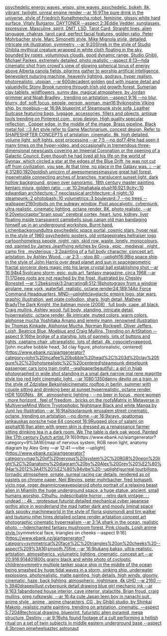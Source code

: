 [psychedelic energy waves, wispy, sine waves, psychedelic, bokeh, 8k, vibrant, twilight, unreal engine render --ar 16:9](https://www.ebank.nz/aiartgenerator?category=psychedelic%20energy%20waves%2C%20wispy%2C%20sine%20waves%2C%20psychedelic%2C%20bokeh%2C%208k%2C%20vibrant%2C%20twilight%2C%20unreal%20engine%20render%20--ar%2016%3A9)[The pure drink in the universe, style of Friedrich Kunath](https://www.ebank.nz/aiartgenerator?category=The%20pure%20drink%20in%20the%20universe%2C%20style%20of%20Friedrich%20Kunath)[mecha robot, feminine, glossy white hard surface, Vitaly Bulgarov, DAYTONER --aspect 2:3](https://www.ebank.nz/aiartgenerator?category=mecha%20robot%2C%20feminine%2C%20glossy%20white%20hard%20surface%2C%20Vitaly%20Bulgarov%2C%20DAYTONER%20--aspect%202%3A3)[Eddie Vedder, sunglasses, expressive, Masculine, spirit, DMT, LSD, Tarot Card, Straight lines, alien language, chakras, tarot card, perfect facial features, golden ratio, Peter Mohrbacher style, Marc Simonetti style, Mike Mignola style, detailed, intricate ink illustration, symmetry, --ar 9:20](https://www.ebank.nz/aiartgenerator?category=Eddie%20Vedder%2C%20sunglasses%2C%20expressive%2C%20Masculine%2C%20spirit%2C%20DMT%2C%20LSD%2C%20Tarot%20Card%2C%20Straight%20lines%2C%20alien%20language%2C%20chakras%2C%20tarot%20card%2C%20perfect%20facial%20features%2C%20golden%20ratio%2C%20Peter%20Mohrbacher%20style%2C%20Marc%20Simonetti%20style%2C%20Mike%20Mignola%20style%2C%20detailed%2C%20intricate%20ink%20illustration%2C%20symmetry%2C%20--ar%209%3A20)[Shrek in the style of Studio Ghibli](https://www.ebank.nz/aiartgenerator?category=Shrek%20in%20the%20style%20of%20Studio%20Ghibli)[a mythical creature wrapped in white cloth floating in the sky, bounded by ropes, voluminous clouds, good dynamic range, Studio Ghibli, Michael Parkes, extremely detailed, photo realistic --aspect 8:13](https://www.ebank.nz/aiartgenerator?category=a%20mythical%20creature%20wrapped%20in%20white%20cloth%20floating%20in%20the%20sky%2C%20bounded%20by%20ropes%2C%20voluminous%20clouds%2C%20good%20dynamic%20range%2C%20Studio%20Ghibli%2C%20Michael%20Parkes%2C%20extremely%20detailed%2C%20photo%20realistic%20--aspect%208%3A13)[—hd](https://www.ebank.nz/aiartgenerator?category=%E2%80%94hd)[a cinematic shot from crowd's view of glowing spherical torus of energy above Alberta canola fields, pilgrims gather to worship artifical intelligence, benevolent nuturing machine, heavenly lighting, godrays, hyper realism, photorealistic, utopian, --w 600](https://www.ebank.nz/aiartgenerator?category=a%20cinematic%20shot%20from%20crowd%27s%20view%20of%20glowing%20spherical%20torus%20of%20energy%20above%20Alberta%20canola%20fields%2C%20pilgrims%20gather%20to%20worship%20artifical%20intelligence%2C%20benevolent%20nuturing%20machine%2C%20heavenly%20lighting%2C%20godrays%2C%20hyper%20realism%2C%20photorealistic%2C%20utopian%2C%20--w%20600)[decadent golden god with insane detail and value](https://www.ebank.nz/aiartgenerator?category=decadent%20golden%20god%20with%20insane%20detail%20and%20value)[idyllic Stony Brook running through Irish old growth forest, Sumerian clay tablets, wildflowers, sunny day, magical atmosphere, by Jordan grimmer and Noah Bradley , trending on artstation --aspect 9:16 --no blur, blurry, dof, soft focus, people, person, woman, man](https://www.ebank.nz/aiartgenerator?category=idyllic%20Stony%20Brook%20running%20through%20Irish%20old%20growth%20forest%2C%20Sumerian%20clay%20tablets%2C%20wildflowers%2C%20sunny%20day%2C%20magical%20atmosphere%2C%20by%20Jordan%20grimmer%20and%20Noah%20Bradley%20%2C%20trending%20on%20artstation%20--aspect%209%3A16%20--no%20blur%2C%20blurry%2C%20dof%2C%20soft%20focus%2C%20people%2C%20person%2C%20woman%2C%20man)[16:9](https://www.ebank.nz/aiartgenerator?category=16%3A9)[vikingship Viking ship, by moebius—ar 16:9](https://www.ebank.nz/aiartgenerator?category=vikingship%20Viking%20ship%2C%20by%20moebius%E2%80%94ar%2016%3A9)[A blueprint of Steampunk style sofa,  Leather Suitcase featuring bags, luggage, accessories, fillers and objects,  antique tools trending on Pinterest.com  , prop design, High quality specular reflection , Copper  edge, in the middle of the image, Brass pipeline,  Black metal foil,  ::3  Art style refer to Game Machinarium.  concept design, Refer to SHAPESHIFTER CONCEPTS  of artstation, cinematic,  8k, high detailed,  volume light,  soft lights,  post processing    --ar 7:5   --no dof](https://www.ebank.nz/aiartgenerator?category=A%20blueprint%20of%20Steampunk%20style%20sofa%2C%20%20Leather%20Suitcase%20featuring%20bags%2C%20luggage%2C%20accessories%2C%20fillers%20and%20objects%2C%20%20antique%20tools%20trending%20on%20Pinterest.com%20%20%2C%20prop%20design%2C%20High%20quality%20specular%20reflection%20%2C%20Copper%20%20edge%2C%20in%20the%20middle%20of%20the%20image%2C%20Brass%20pipeline%2C%20%20Black%20metal%20foil%2C%20%20%3A%3A3%20%20Art%20style%20refer%20to%20Game%20Machinarium.%20%20concept%20design%2C%20Refer%20to%20SHAPESHIFTER%20CONCEPTS%20%20of%20artstation%2C%20cinematic%2C%20%208k%2C%20high%20detailed%2C%20%20volume%20light%2C%20%20soft%20lights%2C%20%20post%20processing%20%20%20%20--ar%207%3A5%20%20%20--no%20dof)[7:4](https://www.ebank.nz/aiartgenerator?category=7%3A4)[He had seen it many times on the hyper-video, and occasionally in tremendous three-dimensional newscasts covering an Imperial Coronation or the opening of a Galactic Council. Even though he had lived all his life on the world of Synnax, which circled a star at the edges of the Blue Drift, he was not cut off from civilization, you see. At that time, no place in the Galaxy was. :: --ar 4:3](https://www.ebank.nz/aiartgenerator?category=He%20had%20seen%20it%20many%20times%20on%20the%20hyper-video%2C%20and%20occasionally%20in%20tremendous%20three-dimensional%20newscasts%20covering%20an%20Imperial%20Coronation%20or%20the%20opening%20of%20a%20Galactic%20Council.%20Even%20though%20he%20had%20lived%20all%20his%20life%20on%20the%20world%20of%20Synnax%2C%20which%20circled%20a%20star%20at%20the%20edges%20of%20the%20Blue%20Drift%2C%20he%20was%20not%20cut%20off%20from%20civilization%2C%20you%20see.%20At%20that%20time%2C%20no%20place%20in%20the%20Galaxy%20was.%20%3A%3A%20--ar%204%3A3)[1280:1920](https://www.ebank.nz/aiartgenerator?category=1280%3A1920)[goldish unicorn of awesomeness](https://www.ebank.nz/aiartgenerator?category=goldish%20unicorn%20of%20awesomeness)[massive great hall forest, inpenetrable connecting arches of branches, translucent sunset light, dark hollow background, grown over panoramic, 18th century master painting, kentaro miura, golden ratio, --ar 10:2](https://www.ebank.nz/aiartgenerator?category=massive%20great%20hall%20forest%2C%20inpenetrable%20connecting%20arches%20of%20branches%2C%20translucent%20sunset%20light%2C%20dark%20hollow%20background%2C%20grown%20over%20panoramic%2C%2018th%20century%20master%20painting%2C%20kentaro%20miura%2C%20golden%20ratio%2C%20--ar%2010%3A2)[mahakala plush](https://www.ebank.nz/aiartgenerator?category=mahakala%20plush)[16:9](https://www.ebank.nz/aiartgenerator?category=16%3A9)[21:9](https://www.ebank.nz/aiartgenerator?category=21%3A9)[city::10 edwardian architecture::7 neoclassical architecture::4 night::10 steampunk::2 photobash::10 volumetrics::3 boulevard::7 --no trees --wallpaper](https://www.ebank.nz/aiartgenerator?category=city%3A%3A10%20edwardian%20architecture%3A%3A7%20neoclassical%20architecture%3A%3A4%20night%3A%3A10%20steampunk%3A%3A2%20photobash%3A%3A10%20volumetrics%3A%3A3%20boulevard%3A%3A7%20--no%20trees%20--wallpaper)[2160](https://www.ebank.nz/aiartgenerator?category=2160)[robots on the subway window, Post apocalyptic, cyberpunk, ultra realistic, cinematic lighting, octane render, 8K, photo realistic, --ar 9:20](https://www.ebank.nz/aiartgenerator?category=robots%20on%20the%20subway%20window%2C%20Post%20apocalyptic%2C%20cyberpunk%2C%20ultra%20realistic%2C%20cinematic%20lighting%2C%20octane%20render%2C%208K%2C%20photo%20realistic%2C%20--ar%209%3A20)[velociraptor](https://www.ebank.nz/aiartgenerator?category=velociraptor)["brain soup" cerebral cortex, heart, lung, kidney, liver floating inside transparent campbells soup can](https://www.ebank.nz/aiartgenerator?category=%22brain%20soup%22%20cerebral%20cortex%2C%20heart%2C%20lung%2C%20kidney%2C%20liver%20floating%20inside%20transparent%20campbells%20soup%20can)[an old man bandaging himself up in an underground workshop. Burnt hand. Lichen](https://www.ebank.nz/aiartgenerator?category=an%20old%20man%20bandaging%20himself%20up%20in%20an%20underground%20workshop.%20Burnt%20hand.%20Lichen)[background](https://www.ebank.nz/aiartgenerator?category=background)[ultra psychedelic space portal, cosmic stars, hyper real, in the style of 1960 psychedelic posters, old vintage](https://www.ebank.nz/aiartgenerator?category=ultra%20psychedelic%20space%20portal%2C%20cosmic%20stars%2C%20hyper%20real%2C%20in%20the%20style%20of%201960%20psychedelic%20posters%2C%20old%20vintage)[pirates hellraiser logo cartoon](https://www.ebank.nz/aiartgenerator?category=pirates%20hellraiser%20logo%20cartoon)[homeless people, night, rain, skid row, waste, lonely, monocolours, red, painted by James Jean](https://www.ebank.nz/aiartgenerator?category=homeless%20people%2C%20night%2C%20rain%2C%20skid%20row%2C%20waste%2C%20lonely%2C%20monocolours%2C%20red%2C%20painted%20by%20James%20Jean)[flying witches by Goya , epic , medieval , night , camp fire , mysterious](https://www.ebank.nz/aiartgenerator?category=flying%20witches%20by%20Goya%20%2C%20epic%20%2C%20medieval%20%2C%20night%20%2C%20camp%20fire%20%2C%20mysterious)[☞](https://www.ebank.nz/aiartgenerator?category=%E2%98%9E)[3:2](https://www.ebank.nz/aiartgenerator?category=3%3A2)[painting of a full body character, concept art, artstation, by Ashley Wood. --ar 2:3 --stop 80 --uplight](https://www.ebank.nz/aiartgenerator?category=painting%20of%20a%20full%20body%20character%2C%20concept%20art%2C%20artstation%2C%20by%20Ashley%20Wood.%20--ar%202%3A3%20--stop%2080%20--uplight)[16:9](https://www.ebank.nz/aiartgenerator?category=16%3A9)[Big space ship in the style of John Harris over dead planet and sun in space](https://www.ebank.nz/aiartgenerator?category=Big%20space%20ship%20in%20the%20style%20of%20John%20Harris%20over%20dead%20planet%20and%20sun%20in%20space)[geometric fractal sorceror does magic into his large crystal ball establishing shot  --ar 16:9](https://www.ebank.nz/aiartgenerator?category=geometric%20fractal%20sorceror%20does%20magic%20into%20his%20large%20crystal%20ball%20establishing%20shot%20%20--ar%2016%3A9)[4k](https://www.ebank.nz/aiartgenerator?category=4k)[4:5](https://www.ebank.nz/aiartgenerator?category=4%3A5)[volcano storm, epic, pulp art, fantasy magazine, circa 1968 --ar 11:17](https://www.ebank.nz/aiartgenerator?category=volcano%20storm%2C%20epic%2C%20pulp%20art%2C%20fantasy%20magazine%2C%20circa%201968%20--ar%2011%3A17)[Deep roots are not reached by the frost, illustrated by Chesley Bonestell —ar 1:2](https://www.ebank.nz/aiartgenerator?category=Deep%20roots%20are%20not%20reached%20by%20the%20frost%2C%20illustrated%20by%20Chesley%20Bonestell%20%E2%80%94ar%201%3A2)[beksinski](https://www.ebank.nz/aiartgenerator?category=beksinski)[3:2](https://www.ebank.nz/aiartgenerator?category=3%3A2)[narrating](https://www.ebank.nz/aiartgenerator?category=narrating)[8:5](https://www.ebank.nz/aiartgenerator?category=8%3A5)[12:18](https://www.ebank.nz/aiartgenerator?category=12%3A18)[photograpy from a window airplane, new york, waterfall, realistic, octane render](https://www.ebank.nz/aiartgenerator?category=photograpy%20from%20a%20window%20airplane%2C%20new%20york%2C%20waterfall%2C%20realistic%2C%20octane%20render)[24:18](https://www.ebank.nz/aiartgenerator?category=24%3A18)[9:14](https://www.ebank.nz/aiartgenerator?category=9%3A14)[Air Force Command Headquarters, MND](https://www.ebank.nz/aiartgenerator?category=Air%20Force%20Command%20Headquarters%2C%20MND)[—uplight](https://www.ebank.nz/aiartgenerator?category=%E2%80%94uplight)[clay](https://www.ebank.nz/aiartgenerator?category=clay)[glactic empire logo, star wars, graphic illustration, wet plate collodion, sharp, high detail, Mathew Brady](https://www.ebank.nz/aiartgenerator?category=glactic%20empire%20logo%2C%20star%20wars%2C%20graphic%20illustration%2C%20wet%20plate%20collodion%2C%20sharp%2C%20high%20detail%2C%20Mathew%20Brady)[The Dark Knight ,the batman movie (2008)  , full body, cape, all black, Craig mullins, Ashley wood, full body, standing, intricate detail, hyperrealistic, octane render, 8k,intricate, muted colors, warm colors, alphonse mucha Yoshitaka Amano and jeremy mann, renowned illustration by Thomas Kinkade, Alphonse Mucha, Norman Rockwell, Oliver Jeffers, Loish, Beatrice Blue, Moebius and Craig Mullins, Trending on ArtStation --aspect 9:16](https://www.ebank.nz/aiartgenerator?category=The%20Dark%20Knight%20%2Cthe%20batman%20movie%20%282008%29%20%20%2C%20full%20body%2C%20cape%2C%20all%20black%2C%20Craig%20mullins%2C%20Ashley%20wood%2C%20full%20body%2C%20standing%2C%20intricate%20detail%2C%20hyperrealistic%2C%20octane%20render%2C%208k%2Cintricate%2C%20muted%20colors%2C%20warm%20colors%2C%20alphonse%20mucha%20Yoshitaka%20Amano%20and%20jeremy%20mann%2C%20renowned%20illustration%20by%20Thomas%20Kinkade%2C%20Alphonse%20Mucha%2C%20Norman%20Rockwell%2C%20Oliver%20Jeffers%2C%20Loish%2C%20Beatrice%20Blue%2C%20Moebius%20and%20Craig%20Mullins%2C%20Trending%20on%20ArtStation%20--aspect%209%3A16)[the bridge of a starship, lots of pannels, lots of buttons and lights, captains chair, ultrarealistic, lots of detail, 4k, cgsociety](https://www.ebank.nz/aiartgenerator?category=the%20bridge%20of%20a%20starship%2C%20lots%20of%20pannels%2C%20lots%20of%20buttons%20and%20lights%2C%20captains%20chair%2C%20ultrarealistic%2C%20lots%20of%20detail%2C%204k%2C%20cgsociety)[vapegod.](https://www.ebank.nz/aiartgenerator?category=vapegod.)[john mcafee bobble head, 3d clay figure, photorealistic, centered](https://www.ebank.nz/aiartgenerator?category=john%20mcafee%20bobble%20head%2C%203d%20clay%20figure%2C%20photorealistic%2C%20centered)[steampunk dieselpunk passenger cars long train night --wallpaper](https://www.ebank.nz/aiartgenerator?category=steampunk%20dieselpunk%20passenger%20cars%20long%20train%20night%20--wallpaper)[beautiful:: a girl in hijab photographed in wide shot standing in a smal dark narrow mal rene magritte style top red light cinematic light,  --ar 1080:1350](https://www.ebank.nz/aiartgenerator?category=beautiful%3A%3A%20a%20girl%20in%20hijab%20photographed%20in%20wide%20shot%20standing%20in%20a%20smal%20dark%20narrow%20mal%20rene%20magritte%20style%20top%20red%20light%20cinematic%20light%2C%20%20--ar%201080%3A1350)[danny devito on a train, in the style of Zdzisław Beksiński](https://www.ebank.nz/aiartgenerator?category=danny%20devito%20on%20a%20train%2C%20in%20the%20style%20of%20Zdzis%C5%82aw%20Beksi%C5%84ski)[cinematic rooftop in berlin, summer with couple sitting and drinking beer at sunset hyperrealistic, octane render, HDR 1000Nits , 8K , atmospheric lighting - --no beer in focus , more women , more horizont , feel of freedom , bricks on the roofs](https://www.ebank.nz/aiartgenerator?category=cinematic%20rooftop%20in%20berlin%2C%20summer%20with%20couple%20sitting%20and%20drinking%20beer%20at%20sunset%20hyperrealistic%2C%20octane%20render%2C%20HDR%201000Nits%20%2C%208K%20%2C%20atmospheric%20lighting%20-%20--no%20beer%20in%20focus%20%2C%20more%20women%20%2C%20more%20horizont%20%2C%20feel%20of%20freedom%20%2C%20bricks%20on%20the%20roofs)[Matrix in Metaverse in Multiverse](https://www.ebank.nz/aiartgenerator?category=Matrix%20in%20Metaverse%20in%20Multiverse)[Mind Worm  Tryptophobic Nightmare Black and white Manga by Junji Iyo  Illustration --ar 16:9](https://www.ebank.nz/aiartgenerator?category=Mind%20Worm%20%20Tryptophobic%20Nightmare%20Black%20and%20white%20Manga%20by%20Junji%20Iyo%20%20Illustration%20--ar%2016%3A9)[tails](https://www.ebank.nz/aiartgenerator?category=tails)[solarpunk jerusalem street cinematic, octane, trending on artstation --no dome --ar 16:9](https://www.ebank.nz/aiartgenerator?category=solarpunk%20jerusalem%20street%20cinematic%2C%20octane%2C%20trending%20on%20artstation%20--no%20dome%20--ar%2016%3A9)[xrays, goat](https://www.ebank.nz/aiartgenerator?category=xrays%2C%20goat)[tomas jankauskas porsche type 64 concept 16:9](https://www.ebank.nz/aiartgenerator?category=tomas%20jankauskas%20porsche%20type%2064%20concept%2016%3A9)[Rugged slice of salami on asphalt](https://www.ebank.nz/aiartgenerator?category=Rugged%20slice%20of%20salami%20on%20asphalt)[16:9](https://www.ebank.nz/aiartgenerator?category=16%3A9)[an alien with green skin is dressed as a renaissance farmer sitting drinking tea in a dark room. We The table is dark oak wood. Painted like 17th century Dutch artist.](https://www.ebank.nz/aiartgenerator?category=an%20alien%20with%20green%20skin%20is%20dressed%20as%20a%20renaissance%20farmer%20sitting%20drinking%20tea%20in%20a%20dark%20room.%20We%20The%20table%20is%20dark%20oak%20wood.%20Painted%20like%2017th%20century%20Dutch%20artist.)[9:16](https://www.ebank.nz/aiartgenerator?category=9%3A16)[map of nervous system, RGB neon light, anatomy diagram by Alex Grey —ar 12:41 —vibe --uplight](https://www.ebank.nz/aiartgenerator?category=map%20of%20nervous%20system%2C%20RGB%20neon%20light%2C%20anatomy%20diagram%20by%20Alex%20Grey%20%E2%80%94ar%2012%3A41%20%E2%80%94vibe%20--uplight)[surreal tourbillons, tornadic atmosphere, ornate, surreal racing car details, rendered as oil pastels on chrome paper, Neil Blevins, peter mohrbacher, fred tomaselli, victo ngai, roger dean](https://www.ebank.nz/aiartgenerator?category=surreal%20tourbillons%2C%20tornadic%20atmosphere%2C%20ornate%2C%20surreal%20racing%20car%20details%2C%20rendered%20as%20oil%20pastels%20on%20chrome%20paper%2C%20Neil%20Blevins%2C%20peter%20mohrbacher%2C%20fred%20tomaselli%2C%20victo%20ngai%2C%20roger%20dean)[microwave](https://www.ebank.nz/aiartgenerator?category=microwave)[polaroid photo portrait of a relaxing beast alien in Miami](https://www.ebank.nz/aiartgenerator?category=polaroid%20photo%20portrait%20of%20a%20relaxing%20beast%20alien%20in%20Miami)[In the huge underground space, a huge statue, ancient, small humans worship, Cthulhu, indescribable horror: : retro dark vintage: : :  undead : : 4k : :](https://www.ebank.nz/aiartgenerator?category=In%20the%20huge%20underground%20space%2C%20a%20huge%20statue%2C%20ancient%2C%20small%20humans%20worship%2C%20Cthulhu%2C%20indescribable%20horror%3A%20%3A%20retro%20dark%20vintage%3A%20%3A%20%3A%20%20undead%20%3A%20%3A%204k%20%3A%20%3A)[grotesque futurist detailed mechanical cyber japanese gothic alice in wonderland the mad hatter dark and moody liminal space dark spooky machineworld in the style of floria sigismondi and tim walker and tsutomu nihei hires detailed octane render artstation concept art photographic cinematic hyperrealism --ar 3:1](https://www.ebank.nz/aiartgenerator?category=grotesque%20futurist%20detailed%20mechanical%20cyber%20japanese%20gothic%20alice%20in%20wonderland%20the%20mad%20hatter%20dark%20and%20moody%20liminal%20space%20dark%20spooky%20machineworld%20in%20the%20style%20of%20floria%20sigismondi%20and%20tim%20walker%20and%20tsutomu%20nihei%20hires%20detailed%20octane%20render%20artstation%20concept%20art%20photographic%20cinematic%20hyperrealism%20--ar%203%3A1)[A shark in the ocean, realistic photo, --hd](https://www.ebank.nz/aiartgenerator?category=A%20shark%20in%20the%20ocean%2C%20realistic%20photo%2C%20--hd)[enchanted fantasy mushroom forest. Pink clouds. Loish anime style.](https://www.ebank.nz/aiartgenerator?category=enchanted%20fantasy%20mushroom%20forest.%20Pink%20clouds.%20Loish%20anime%20style.)[symmetrical face, triangles on cheeks --aspect 9:16](https://www.ebank.nz/aiartgenerator?category=symmetrical%20face%2C%20triangles%20on%20cheeks%20--aspect%209%3A16)[smooth](https://www.ebank.nz/aiartgenerator?category=smooth)[.75](https://www.ebank.nz/aiartgenerator?category=.75)[fire --ar 16:9](https://www.ebank.nz/aiartgenerator?category=fire%20--ar%2016%3A9)[tukang bakso, ultra-realistic, artstation, atmospherics, volumetric lighting, cinematic, concept art --ar 20:9](https://www.ebank.nz/aiartgenerator?category=tukang%20bakso%2C%20ultra-realistic%2C%20artstation%2C%20atmospherics%2C%20volumetric%20lighting%2C%20cinematic%2C%20concept%20art%20--ar%2020%3A9)[16:9](https://www.ebank.nz/aiartgenerator?category=16%3A9)[1440](https://www.ebank.nz/aiartgenerator?category=1440)[1800s grainy black and white photo of cycloptic children](https://www.ebank.nz/aiartgenerator?category=1800s%20grainy%20black%20and%20white%20photo%20of%20cycloptic%20children)[symmetry,](https://www.ebank.nz/aiartgenerator?category=symmetry%2C)[multiple tanker space ship in the middle of the ocean being smashed by huge tidal waves in a storm, sinking ship, underwater explosions, photorealistic, matte painting, high details, high winds, gloomy, cinematic, haze, back lighting, atmospheric, nightmare, 4k UHD --w 2160 --h 3940](https://www.ebank.nz/aiartgenerator?category=multiple%20tanker%20space%20ship%20in%20the%20middle%20of%20the%20ocean%20being%20smashed%20by%20huge%20tidal%20waves%20in%20a%20storm%2C%20sinking%20ship%2C%20underwater%20explosions%2C%20photorealistic%2C%20matte%20painting%2C%20high%20details%2C%20high%20winds%2C%20gloomy%2C%20cinematic%2C%20haze%2C%20back%20lighting%2C%20atmospheric%2C%20nightmare%2C%204k%20UHD%20--w%202160%20--h%203940)[drapes](https://www.ebank.nz/aiartgenerator?category=drapes)[illust cyberpunk detail drawing blue girl mechanic ink --ar 9:16](https://www.ebank.nz/aiartgenerator?category=illust%20cyberpunk%20detail%20drawing%20blue%20girl%20mechanic%20ink%20--ar%209%3A16)[3:1](https://www.ebank.nz/aiartgenerator?category=3%3A1)[abandoned house interior, cave interior, stalactite, Brian froud, craig mullins, greg rutkowski, --ar 16:4](https://www.ebank.nz/aiartgenerator?category=abandoned%20house%20interior%2C%20cave%20interior%2C%20stalactite%2C%20Brian%20froud%2C%20craig%20mullins%2C%20greg%20rutkowski%2C%20--ar%2016%3A4)[a cute Japan  teen boy in nanachi suit , anime style , anime , anime characters ,CG , by Ghibli studio, by Shinkai Makoto ,realistic,matte painting, trending on artstation, cinematic, —aspect 5:7](https://www.ebank.nz/aiartgenerator?category=a%20cute%20Japan%20%20teen%20boy%20in%20nanachi%20suit%20%2C%20anime%20style%20%2C%20anime%20%2C%20anime%20characters%20%2CCG%20%2C%20by%20Ghibli%20studio%2C%20by%20Shinkai%20Makoto%20%2Crealistic%2Cmatte%20painting%2C%20trending%20on%20artstation%2C%20cinematic%2C%20%E2%80%94aspect%205%3A7)[2048](https://www.ebank.nz/aiartgenerator?category=2048)[technical drawing, blueprint, futuristic alien pyramid, mega structure, Destiny --ar 9:16](https://www.ebank.nz/aiartgenerator?category=technical%20drawing%2C%20blueprint%2C%20futuristic%20alien%20pyramid%2C%20mega%20structure%2C%20Destiny%20--ar%209%3A16)[vhs found footage of a cult performing a hellish ritual on a set of twin subjects in middle eastern underground base --aspect 4:3](https://www.ebank.nz/aiartgenerator?category=vhs%20found%20footage%20of%20a%20cult%20performing%20a%20hellish%20ritual%20on%20a%20set%20of%20twin%20subjects%20in%20middle%20eastern%20underground%20base%20--aspect%204%3A3)[brown pinwheels](https://www.ebank.nz/aiartgenerator?category=brown%20pinwheels)[aztec astronaut](https://www.ebank.nz/aiartgenerator?category=aztec%20astronaut)